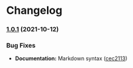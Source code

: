 # Changelog

### [1.0.1](https://www.github.com/agoloncser/ansible-role-ubuntu-ppa/compare/v1.0.0...v1.0.1) (2021-10-12)


### Bug Fixes

* **Documentation:** Markdown syntax ([cec2113](https://www.github.com/agoloncser/ansible-role-ubuntu-ppa/commit/cec21132fd881f0a60f43a6ebe78eb4acc366f40))
